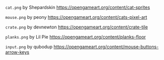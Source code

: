 `cat.png` by Shepardskin <https://opengameart.org/content/cat-sprites>

`mouse.png` by peony <https://opengameart.org/content/cats-pixel-art>

`crate.png` by devnewton <https://opengameart.org/content/crate-tile>

`planks.png` by Lil Pie <https://opengameart.org/content/planks-floor>

`input.png` by qubodup <https://opengameart.org/content/mouse-buttons-arrow-keys>
